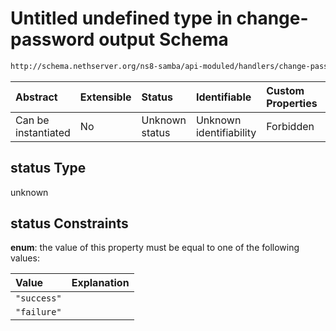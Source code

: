 # Untitled undefined type in change-password output Schema

```txt
http://schema.nethserver.org/ns8-samba/api-moduled/handlers/change-password/validate-output.json#/properties/status
```



| Abstract            | Extensible | Status         | Identifiable            | Custom Properties | Additional Properties | Access Restrictions | Defined In                                                                            |
| :------------------ | :--------- | :------------- | :---------------------- | :---------------- | :-------------------- | :------------------ | :------------------------------------------------------------------------------------ |
| Can be instantiated | No         | Unknown status | Unknown identifiability | Forbidden         | Allowed               | none                | [validate-output.json\*](change-password/validate-output.json "open original schema") |

## status Type

unknown

## status Constraints

**enum**: the value of this property must be equal to one of the following values:

| Value       | Explanation |
| :---------- | :---------- |
| `"success"` |             |
| `"failure"` |             |
